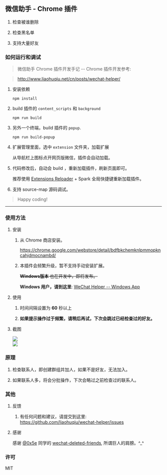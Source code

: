 ##  微信助手 - Chrome 插件

1.  检查被谁删除

2.  检查黑名单

3.  支持大量好友

### 如何运行和调试

>   微信助手 Chrome 插件开发手记 -- Chrome 插件开发参考:

>   http://www.liaohuqiu.net/cn/posts/wechat-helper/


1.  安装依赖

    ```
    npm install
    ```

2.  build 插件的 `content_scripts` 和 `background`

    ```
    npm run build
    ```

3.  另外一个终端，build 插件的 `popup`.

    ```
    npm run build-popup
    ```

4.  扩展管理里面，选中 `extension` 文件夹，加载扩展

    从导航栏上图标点开网页版微信，插件会自动加载。

5.  代码修改后，自动会 build ，重新加载插件，刷新页面即可。

    推荐使用 [Extensions Reloader](https://chrome.google.com/webstore/detail/extensions-reloader/fimgfedafeadlieiabdeeaodndnlbhid) + Spark 全局快捷键重新加载插件。

6.  支持 source-map 源码调试。

>   Happy coding!

---

### 使用方法

1. 安装

    1. 从 Chrome 商店安装。
    
        https://chrome.google.com/webstore/detail/bdfbkchemknlpmmopkncahjdmocnambd/
    
    2.  本插件会频繁升级，暂不支持手动安装扩展。

        ~~**Windows版本** 也在开发中，即将发布。~~

        **Windows 用户，请到这里**: [WeChat Helper -- Windows App](https://github.com/freedombird9/wechat-deletion-check)

2.  使用
    
    1.  时间间隔设置为 **60** 秒以上

    2.  **如果提示操作过于频繁，请稍后再试，下次会跳过已经检查过的好友。**


3.  截图

    <div><img src='https://raw.githubusercontent.com/liaohuqiu/wechat-helper/master/art/1.png'/></div>

    <div><img src='https://raw.githubusercontent.com/liaohuqiu/wechat-helper/master/art/2.png'/></div>


### 原理

1.  检查联系人，即创建群组并加人，如果不是好友，无法加入。

2.  如果联系人多，将会分批操作，下次会略过之前检查过的联系人。

### 其他

1.  反馈

    1.  有任何问题和建议，请提交到这里: https://github.com/liaohuqiu/wechat-helper/issues

2.  感谢

    感谢 [@0x5e](https://github.com/0x5e) 同学的 [wechat-deleted-friends](https://github.com/0x5e/wechat-deleted-friends), 所谓巨人的肩膀。^_^


### 许可

MIT
